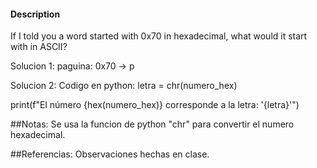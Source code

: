 

#### Description

If I told you a word started with 0x70 in hexadecimal, what would it start with in ASCII?

Solucion 1:
paguina:
0x70  -> p

Solucion 2:
Codigo en python:
letra = chr(numero_hex)

print(f"El número {hex(numero_hex)} corresponde a la letra: '{letra}'")

##Notas:
Se usa la funcion de python "chr" para convertir el numero hexadecimal.

##Referencias:
Observaciones hechas en clase.